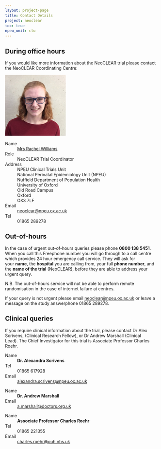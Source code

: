 ```yaml
---
layout: project-page
title: Contact Details
project: neoclear
toc: true
npeu_unit: ctu
---
```


## During office hours

If you would like more information about the NeoCLEAR trial please contact the NeoCLEAR Coordinating Centre:

<div>
    <img src="/img/avatars/rachel-williams-889-avatar.jpg?s=200" alt="" class="c-contact-avatar  u-bands  t-neoclear">
</div>

<dl class="c-contact-list" itemscope="" itemtype="http://schema.org/Person">
	<dt>Name</dt>
	<dd class="Xicon  Xicon-person"><a href="/people/rachel-williams-889" itemprop="name">Mrs Rachel Williams</a></dd>
	<dt>Role</dt>
	<dd class="Xicon  Xicon-id" itemprop="jobTitle">NeoCLEAR Trial Coordinator</dd>
	<dt>Address</dt>
	<dd itemscope="" itemtype="http://schema.org/PostalAddress"><span itemprop="streetAddress">NPEU Clinical Trials Unit<br>
	National Perinatal Epidemiology Unit (NPEU)<br>
	Nuffield Department of Population Health<br>
	University of Oxford<br>
	Old Road Campus </span><br>
	<span itemprop="addressLocality">Oxford</span><br>
	<span itemprop="postalCode">OX3 7LF</span></dd>
	<dt>Email</dt>
	<dd class="Xicon  Xicon-email"><a href="mailto: neoclear@npeu.ox.ac.uk" itemprop="email">neoclear@npeu.ox.ac.uk</a></dd>
	<dt>Tel</dt>
	<dd class="Xicon  Xicon-phone" itemprop="telephone">01865 289278</dd>
</dl>

## Out-of-hours

In the case of urgent out-of-hours queries please phone&nbsp;<strong>0800 138 5451</strong>. When you call this Freephone number you will go through to a call centre which provides 24 hour emergency call service. They will ask for your&nbsp;<strong>name</strong>, the&nbsp;<strong>hospital</strong>&nbsp;you are calling from, your full&nbsp;<strong>phone number</strong>, and the&nbsp;<strong>name of the trial</strong>&nbsp;(NeoCLEAR), before they are able to address your urgent query.

N.B. The out-of-hours service will not be able to perform remote randomisation in the case of internet failure at centres.

If your query is not urgent please email&nbsp;<a href="mailto:neoclear@npeu.ox.ac.uk">neoclear@npeu.ox.ac.uk</a>&nbsp;or leave a message on the study answerphone&nbsp;01865 289278.

## Clinical queries

If you require clinical information about the trial, please contact Dr Alex Scrivens, (Clinical Research Fellow), or Dr Andrew Marshall (Clinical Lead).&nbsp;The Chief Investigator for this trial is Associate Professor Charles Roehr.

<dl class="c-contact-list" itemscope="itemscope" itemtype="http://schema.org/Person">
	<dt>Name</dt>
	<dd class="Xicon  Xicon-person"><b><span itemprop="honorificPrefix">Dr.</span> <span itemprop="name">Alexandra Scrivens</span></b></dd>
	<dt>Tel</dt>
	<dd class="Xicon  Xicon-phone" itemprop="telephone">01865 617928</dd>
	<dt>Email</dt>
	<dd class="Xicon  Xicon-email" itemprop="email"><a href="mailto:alexandra.scrivens@npeu.ox.ac.uk" itemprop="email">alexandra.scrivens@npeu.ox.ac.uk</a></dd>
</dl>

<dl class="c-contact-list" itemscope="itemscope" itemtype="http://schema.org/Person">
	<dt>Name</dt>
	<dd class="Xicon  Xicon-person"><b><span itemprop="honorificPrefix">Dr.</span> <span itemprop="name">Andrew Marshall </span></b></dd>
	<dt>Email</dt>
	<dd class="Xicon  Xicon-email" itemprop="email"><a href="mailto:a.marshall@doctors.org.uk" itemprop="email">a.marshall@doctors.org.uk</a></dd>
</dl>

<dl class="c-contact-list" itemscope="itemscope" itemtype="http://schema.org/Person">
	<dt>Name</dt>
	<dd class="Xicon  Xicon-person"><b><span itemprop="honorificPrefix">Associate Professor</span> <span itemprop="name">Charles Roehr</span></b></dd>
	<dt>Tel</dt>
	<dd class="Xicon  Xicon-phone" itemprop="telephone">01865 221355</dd>
	<dt>Email</dt>
	<dd class="Xicon  Xicon-email" itemprop="email"><a href="mailto:charles.roehr@ouh.nhs.uk" itemprop="email">charles.roehr@ouh.nhs.uk</a></dd>
</dl>
